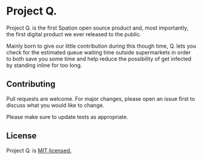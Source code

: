 # Project Q.

Project Q. is the first Spation open source product and, most importantly, the first digital product we ever released to the public. 

Mainly born to give our little contribution during this though time, Q. lets you check for the estimated queue waiting time outside supermarkets in order to both save you some time and help reduce the possibility of get infected by standing inline for too long.

## Contributing
Pull requests are welcome. For major changes, please open an issue first to discuss what you would like to change.

Please make sure to update tests as appropriate.

## License
Project Q. is [MIT licensed.](https://choosealicense.com/licenses/mit/)

